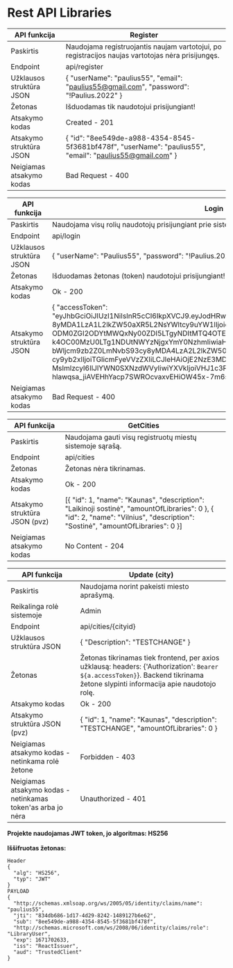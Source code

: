 # Rest API Libraries




| API funkcija  | Register |
| ------------- | ------------- |
| Paskirtis | Naudojama registruojantis naujam vartotojui, po registracijos naujas vartotojas nėra prisijungęs. |
| Endpoint | api/register |
| Užklausos struktūra JSON | { "userName": "paulius55", "email": "paulius55@gmail.com", "password": "!Paulius.2022" } |
| Žetonas | Išduodamas tik naudotojui prisijungiant! |
| Atsakymo kodas | Created - 201 |
| Atsakymo struktūra JSON | { "id": "8ee549de-a988-4354-8545-5f3681bf478f", "userName": "paulius55", "email": "paulius55@gmail.com" } |
| Neigiamas atsakymo kodas | Bad Request - 400 |


| API funkcija  | Login |
| ------------- | ------------- |
| Paskirtis | Naudojama visų rolių naudotojų prisijungiant prie sistemos. |
| Endpoint | api/login |
| Užklausos struktūra JSON | { "userName": "Paulius55", "password": "!Paulius.2022" } |
| Žetonas | Išduodamas žetonas (token) naudotojui prisijungiant! |
| Atsakymo kodas | Ok - 200 |
| Atsakymo struktūra JSON | { "accessToken": "eyJhbGciOiJIUzI1NiIsInR5cCI6IkpXVCJ9.eyJodHRwOi8vc2NoZW1hcy54bWxzb2FwLm9yZy93cy 8yMDA1LzA1L2lkZW50aXR5L2NsYWltcy9uYW1lIjoicGF1bGl1czU1IiwianRpIjoi ODM0ZGI2ODYtMWQxNy00ZDI5LTgyNDItMTQ4OTEyN2I2ZTYyIiwic3ViIjoiOGVlNTQ5ZGUtYT k4OC00MzU0LTg1NDUtNWYzNjgxYmY0NzhmIiwiaHR0cDovL3NjaGVtYXMu bWljcm9zb2Z0LmNvbS93cy8yMDA4LzA2L2lkZW50aXR5L2NsYWlt cy9yb2xlIjoiTGlicmFyeVVzZXIiLCJleHAiOjE2NzE3MDI2Mz MsImlzcyI6IlJlYWN0SXNzdWVyIiwiYXVkIjoiVHJ1c3RlZENsaWVudCJ9. hlawqsa_jiAVEHhYacp7SWROcvaxvEHiOW45x-7m6s8" } |
| Neigiamas atsakymo kodas | Bad Request - 400 |


| API funkcija  | GetCities |
| ------------- | ------------- |
| Paskirtis | Naudojama gauti visų registruotų miestų sistemoje sąrašą. |
| Endpoint | api/cities |
| Žetonas | Žetonas nėra tikrinamas. |
| Atsakymo kodas | Ok - 200 |
| Atsakymo struktūra JSON (pvz) | [{ "id": 1, "name": "Kaunas", "description": "Laikinoji sostinė", "amountOfLibraries": 0 }, { "id": 2, "name": "Vilnius", "description": "Sostinė", "amountOfLibraries": 0 }] |
| Neigiamas atsakymo kodas | No Content - 204 |



| API funkcija  | Update (city) |
| ------------- | ------------- |
| Paskirtis  | Naudojama norint pakeisti miesto aprašymą. |
| Reikalinga rolė sistemoje  | Admin |
| Endpoint  | api/cities/{cityid} |
| Užklausos struktūra JSON  | { "Description": "TESTCHANGE" } |
| Žetonas  | Žetonas tikrinamas tiek frontend, per axios užklausą: headers: {'Authorization': `Bearer ${a.accessToken}`}. Backend tikrinama žetone slypinti informacija apie naudotojo rolę. |
| Atsakymo kodas  | Ok - 200 |
| Atsakymo struktūra JSON (pvz) | { "id": 1, "name": "Kaunas", "description": "TESTCHANGE", "amountOfLibraries": 0 } |
| Neigiamas atsakymo kodas - netinkama rolė žetone  | Forbidden - 403 |
| Neigiamas atsakymo kodas - netinkamas token'as arba jo nėra  | Unauthorized - 401 |

**Projekte naudojamas JWT token, jo algoritmas: HS256**<br><br>
**Iššifruotas žetonas:**
```
Header
{
  "alg": "HS256",
  "typ": "JWT"
}
PAYLOAD
{
  "http://schemas.xmlsoap.org/ws/2005/05/identity/claims/name": "paulius55",
  "jti": "834db686-1d17-4d29-8242-1489127b6e62",
  "sub": "8ee549de-a988-4354-8545-5f3681bf478f",
  "http://schemas.microsoft.com/ws/2008/06/identity/claims/role": "LibraryUser",
  "exp": 1671702633,
  "iss": "ReactIssuer",
  "aud": "TrustedClient"
}
```
